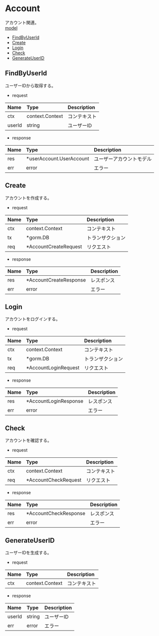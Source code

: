 # Account
アカウント関連。  
[model](https://github.com/game-core/gocrafter/tree/main/pkg/domain/model/account)

- [FindByUserId](https://github.com/game-core/gocrafter/blob/main/docs/md/function/account.md#FindByUserId)
- [Create](https://github.com/game-core/gocrafter/blob/main/docs/md/function/account.md#Create)
- [Login](https://github.com/game-core/gocrafter/blob/main/docs/md/function/account.md#Login)
- [Check](https://github.com/game-core/gocrafter/blob/main/docs/md/function/account.md#Check)
- [GenerateUserID](https://github.com/game-core/gocrafter/blob/main/docs/md/function/account.md#GenerateUserID)

## FindByUserId
ユーザーIDから取得する。
- request

| Name | Type | Description |
| :--- | :--- | :--- |
| ctx | context.Context | コンテキスト |
| userId | string | ユーザーID |

- response

| Name | Type | Description |
| :--- | :--- | :--- |
| res | *userAccount.UserAccount | ユーザーアカウントモデル |
| err | error | エラー |


## Create
アカウントを作成する。
- request

| Name | Type | Description |
| :--- | :--- | :--- |
| ctx | context.Context | コンテキスト |
| tx | *gorm.DB | トランザクション |
| req | *AccountCreateRequest | リクエスト |

- response

| Name | Type | Description |
| :--- | :--- | :--- |
| res | *AccountCreateResponse | レスポンス |
| err | error | エラー |

## Login
アカウントをログインする。
- request

| Name | Type | Description |
| :--- | :--- | :--- |
| ctx | context.Context | コンテキスト |
| tx | *gorm.DB | トランザクション |
| req | *AccountLoginRequest | リクエスト |

- response

| Name | Type | Description |
| :--- | :--- | :--- |
| res | *AccountLoginResponse | レスポンス |
| err | error | エラー |

## Check
アカウントを確認する。
- request

| Name | Type | Description |
| :--- | :--- | :--- |
| ctx | context.Context | コンテキスト |
| req | *AccountCheckRequest | リクエスト |

- response

| Name | Type | Description |
| :--- | :--- | :--- |
| res | *AccountCheckResponse | レスポンス |
| err | error | エラー |

## GenerateUserID
ユーザーIDを生成する。
- request

| Name | Type | Description |
| :--- | :--- | :--- |
| ctx | context.Context | コンテキスト |

- response

| Name | Type | Description |
| :--- | :--- | :--- |
| userId | string | ユーザーID |
| err | error | エラー |
